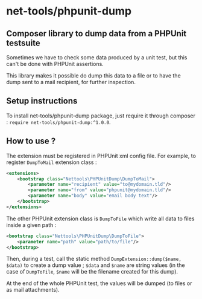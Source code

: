 # net-tools/phpunit-dump

## Composer library to dump data from a PHPUnit testsuite

Sometimes we have to check some data produced by a unit test, but this can't be done with PHPUnit assertions.

This library makes it possible do dump this data to a file or to have the dump sent to a mail recipient, for further inspection.


## Setup instructions

To install net-tools/phpunit-dump package, just require it through composer : `require net-tools/phpunit-dump:^1.0.0`.


## How to use ?

The extension must be registered in PHPUnit xml config file. For example, to register `DumpToMail` extension class :

```xml
<extensions>
	<bootstrap class="Nettools\PHPUnitDump\DumpToMail">
		<parameter name="recipient" value="to@mydomain.tld"/>
		<parameter name="from" value="phpunit@mydomain.tld"/>
		<parameter name="body" value="email body text"/>
	</bootstrap>
</extensions>
```

The other PHPUnit extension class is `DumpToFile` which write all data to files inside a given path :

```xml
<bootstrap class="Nettools\PHPUnitDump\DumpToFile">
	<parameter name="path" value="path/to/file"/>
</bootstrap>
```


Then, during a test, call the static method `DumpExtension::dump($name, $data)` to create a dump value ; `$data` and `$name` are string values (in the case of `DumpToFile`, `$name` will be the filename created for this dump).

At the end of the whole PHPUnit test, the values will be dumped (to files or as mail attachments).
